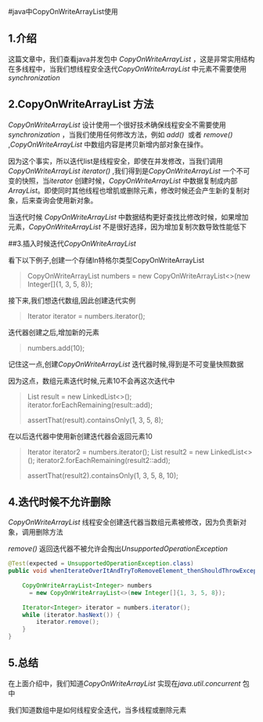 #java中CopyOnWriteArrayList使用

## 1.介绍

这篇文章中，我们查看java并发包中 *CopyOnWriteArrayList* ，这是非常实用结构在多线程中，当我们想线程安全迭代*CopyOnWriteArrayList* 中元素不需要使用*synchronization*



## 2.CopyOnWriteArrayList 方法



*CopyOnWriteArrayList* 设计使用一个很好技术确保线程安全不需要使用*synchronization* ，当我们使用任何修改方法，例如 *add()*  或者 *remove()* ,*CopyOnWriteArrayList* 中数组内容是拷贝新增内部对象在操作。

因为这个事实，所以迭代list是线程安全，即使在并发修改，当我们调用*CopyOnWriteArrayList* *iterator()* ,我们得到是*CopyOnWriteArrayList* 一个不可变的快照，当*iterator* 创建时候，*CopyOnWriteArrayList* 中数据复制成内部*ArrayList*。即使同时其他线程也增肌或删除元素，修改时候还会产生新的复制对象，后来查询会使用新对象。

当迭代时候 *CopyOnWriteArrayList* 中数据结构更好查找比修改时候，如果增加元素，*CopyOnWriteArrayList* 不是很好选择，因为增加复制次数导致性能低下

##3.插入时候迭代*CopyOnWriteArrayList*

看下以下例子,创建一个存储In特格尔类型CopyOnWriteArrayList

> CopyOnWriteArrayList<Integer> numbers 
>   = new CopyOnWriteArrayList<>(new Integer[]{1, 3, 5, 8});

接下来,我们想迭代数组,因此创建迭代实例

> Iterator<Integer> iterator = numbers.iterator();



迭代器创建之后,增加新的元素

> numbers.add(10);



记住这一点,创建*CopyOnWriteArrayList* 迭代器时候,得到是不可变量快照数据

因为这点，数组元素迭代时候,元素10不会再这次迭代中

>  List<Integer> result = new LinkedList<>();
> iterator.forEachRemaining(result::add);
>
> assertThat(result).containsOnly(1, 3, 5, 8);

在以后迭代器中使用新创建迭代器会返回元素10

> Iterator<Integer> iterator2 = numbers.iterator();
> List<Integer> result2 = new LinkedList<>();
> iterator2.forEachRemaining(result2::add);
>
> assertThat(result2).containsOnly(1, 3, 5, 8, 10);

## 4.迭代时候不允许删除

*CopyOnWriteArrayList* 线程安全创建迭代器当数组元素被修改，因为负责新对象，调用删除方法

 *remove()*   返回迭代器不被允许会掏出*UnsupportedOperationException* 

```java
@Test(expected = UnsupportedOperationException.class)
public void whenIterateOverItAndTryToRemoveElement_thenShouldThrowException() {
     
    CopyOnWriteArrayList<Integer> numbers
      = new CopyOnWriteArrayList<>(new Integer[]{1, 3, 5, 8});
 
    Iterator<Integer> iterator = numbers.iterator();
    while (iterator.hasNext()) {
        iterator.remove();
    }
}
```

## 5.总结

在上面介绍中，我们知道*CopyOnWriteArrayList* 实现在*java.util.concurrent* 包中

我们知道数组中是如何线程安全迭代，当多线程或删除元素